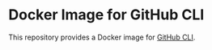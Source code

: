 # Docker Image for GitHub CLI

This repository provides a Docker image for [GitHub CLI](https://github.com/cli/cli/).
